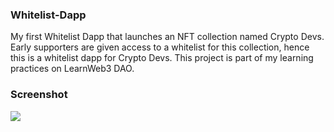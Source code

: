 ### Whitelist-Dapp

My first Whitelist Dapp that launches an NFT collection named Crypto Devs. Early supporters are given access to a whitelist for this collection, hence this is a whitelist dapp for Crypto Devs.
This project is part of my learning practices on LearnWeb3 DAO.

### Screenshot

![](../screenshot.png)
